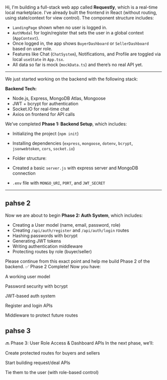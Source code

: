 Hi, I'm building a full-stack web app called **Requestly**, which is a real-time local marketplace. I've already built the frontend in React (without routing, using state/context for view control). The component structure includes:

- `LandingPage` shown when no user is logged in.
- `AuthModal` for login/register that sets the user in a global context (`AppContext`).
- Once logged in, the app shows `BuyerDashboard` or `SellerDashboard` based on user role.
- Features like Chat (`ChatSystem`), Notifications, and Profile are toggled via local `useState` in `App.tsx`.
- All data so far is mock (`mockData.ts`) and there’s no real API yet.

---

We just started working on the backend with the following stack:

**Backend Tech:**
- Node.js, Express, MongoDB Atlas, Mongoose
- JWT + bcrypt for authentication
- Socket.IO for real-time chat
- Axios on frontend for API calls

We’ve completed **Phase 1: Backend Setup**, which includes:
- Initializing the project (`npm init`)
- Installing dependencies (`express`, `mongoose`, `dotenv`, `bcrypt`, `jsonwebtoken`, `cors`, `socket.io`)
- Folder structure:


- Created a basic `server.js` with express server and MongoDB connection
- `.env` file with `MONGO_URI`, `PORT`, and `JWT_SECRET`

---
## pahse 2 
Now we are about to begin **Phase 2: Auth System**, which includes:
- Creating a User model (name, email, password, role)
- Creating `/api/auth/register` and `/api/auth/login` routes
- Hashing passwords with bcrypt
- Generating JWT tokens
- Writing authentication middleware
- Protecting routes by role (buyer/seller)

Please continue from this exact point and help me build Phase 2 of the backend.
 ✅ Phase 2 Complete!
Now you have:

A working user model

Password security with bcrypt

JWT-based auth system

Register and login APIs

Middleware to protect future routes

## pahse 3 
🔜 Phase 3: User Role Access & Dashboard APIs
In the next phase, we’ll:

Create protected routes for buyers and sellers

Start building request/deal APIs

Tie them to the user (with role-based control) 